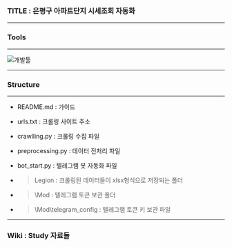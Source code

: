 
### TITLE : 은평구 아파트단지 시세조회 자동화
***
### Tools
***
![개발툴](https://user-images.githubusercontent.com/111418728/191768309-6c804d2b-690b-488f-939c-aa40e001bc54.jpg)
***
### Structure
---
*  README.md   : 가이드
*  urls.txt    : 크롤링 사이트 주소
*  crawlling.py : 크롤링 수집 파일
*  preprocessing.py  : 데이터 전처리 파일
*  bot_start.py : 텔레그램 봇 자동화 파일

* >Legion : 크롤링된 데이터들이 xlsx형식으로 저장되는 폴더
* >\Mod : 텔레그램 토큰 보관 폴더
* >\Mod\telegram_config : 텔레그램 토큰 키 보관 파일 
***
### Wiki : Study 자료들
